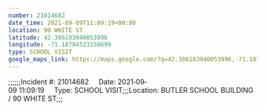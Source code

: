 ```yaml
---
number: 21014682
date_time: 2021-09-09T11:09:19+00:00
location: 90 WHITE ST
latitude: 42.386183940053996
longitude: -71.18784523158699
type: SCHOOL VISIT
google_maps_link: https://maps.google.com/?q=42.386183940053996,-71.18784523158699
---
```


;;;;;;Incident #: 21014682     Date: 2021‐09‐09 11:09:19     Type: SCHOOL VISIT;;;Location: BUTLER SCHOOL BUILDING / 90 WHITE ST;;;
